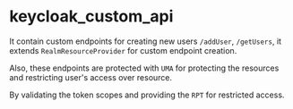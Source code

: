 # keycloak_custom_api

It contain custom endpoints for creating new users `/addUser`, `/getUsers`, it extends `RealmResourceProvider` for custom endpoint creation.

Also, these endpoints are protected with `UMA` for protecting the resources and restricting user's access over resource. 

By validating the token scopes and providing the `RPT` for restricted access.
